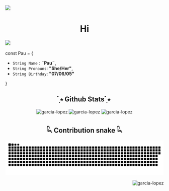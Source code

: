 <img src="https://user-images.githubusercontent.com/73097560/115834477-dbab4500-a447-11eb-908a-139a6edaec5c.gif">

## <h1 align="center"> Hi </h1>

<img src="https://user-images.githubusercontent.com/73097560/115834477-dbab4500-a447-11eb-908a-139a6edaec5c.gif">

const Pau = {  

*  `String Name` : **¨Pau¨**,
*  `String Pronouns`: **"She/Her"**,
*  `String Birthday`: **"07/06/05"**
  
}

## 

<div align="center"></div>


## <div align="center">  ๋࣭ ⭑  Github Stats  ๋࣭ ⭑ </div>
<div></div>

<p align = "center">
<img align="center" src="https://github-readme-stats.vercel.app/api/top-langs?username=garcia-lopez&theme=catppuccin_mocha&show_icons=true&locale=en&layout=compact" alt="garcia-lopez"  style="width: 50%">
<img align="center" src="https://github-readme-stats.vercel.app/api?username=garcia-lopez&show_icons=true&theme=catppuccin_mocha&locale=en" alt="garcia-lopez"  style="width: 50%"/>
<img align="center" src="https://github-readme-streak-stats.herokuapp.com/?user=garcia-lopez&theme=catppuccin_mocha" alt="garcia-lopez"  style="width: 50%"/>
</p>

## <div align="center"> 𓆗 Contribution snake 𓆗</div>
![Snake animation](https://github.com/garcia-lopez/garcia-lopez/blob/output/github-contribution-grid-snake.svg)

<p align="right"> <img src="https://komarev.com/ghpvc/?username=garcia-lopez&label=Profile%20views&color=blue&style=for-the-badge" alt="garcia-lopez" /> </p>
